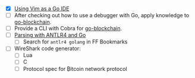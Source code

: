 - [x] [Using Vim as a Go IDE](https://www.pavedroad.io/part-1-using-vim-as-a-go-ide/)
- [ ] After checking out how to use a debugger with Go, apply knowledge to [go-blockchain](https://github.com/mkohlhaas/go-blockchain).
- [ ] Provide a CLI with Cobra for [go-blockchain](https://github.com/mkohlhaas/go-blockchain).
- [ ] [Parsing with ANTLR4 and Go](https://blog.gopheracademy.com/advent-2017/parsing-with-antlr4-and-go/)
    - [ ] Search for `antlr4 golang` in FF Bookmarks
- [ ] WireShark code generator:
    - [ ] Lua
    - [ ] C
    - [ ] Protocol spec for ₿itcoin network protocol
